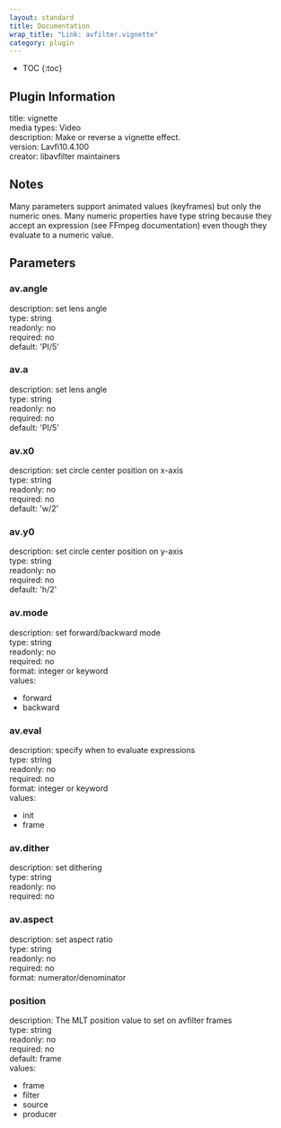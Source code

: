 ```yaml
---
layout: standard
title: Documentation
wrap_title: "Link: avfilter.vignette"
category: plugin
---
```

* TOC
{:toc}

## Plugin Information

title: vignette  
media types:
Video  
description: Make or reverse a vignette effect.  
version: Lavfi10.4.100  
creator: libavfilter maintainers  

## Notes

Many parameters support animated values (keyframes) but only the numeric ones. Many numeric properties have type string because they accept an expression (see FFmpeg documentation) even though they evaluate to a numeric value.

## Parameters

### av.angle

  
description:
set lens angle  
type: string  
readonly: no  
required: no  
default: 'PI/5'  

### av.a

  
description:
set lens angle  
type: string  
readonly: no  
required: no  
default: 'PI/5'  

### av.x0

  
description:
set circle center position on x-axis  
type: string  
readonly: no  
required: no  
default: 'w/2'  

### av.y0

  
description:
set circle center position on y-axis  
type: string  
readonly: no  
required: no  
default: 'h/2'  

### av.mode

  
description:
set forward/backward mode  
type: string  
readonly: no  
required: no  
format: integer or keyword  
values:  

* forward
* backward

### av.eval

  
description:
specify when to evaluate expressions  
type: string  
readonly: no  
required: no  
format: integer or keyword  
values:  

* init
* frame

### av.dither

  
description:
set dithering  
type: string  
readonly: no  
required: no  

### av.aspect

  
description:
set aspect ratio  
type: string  
readonly: no  
required: no  
format: numerator/denominator  

### position

  
description:
The MLT position value to set on avfilter frames  
type: string  
readonly: no  
required: no  
default: frame  
values:  

* frame
* filter
* source
* producer

